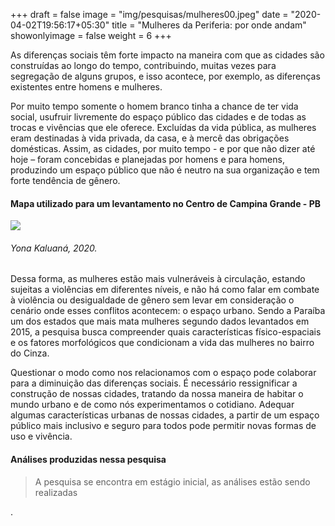 +++
draft = false
image = "img/pesquisas/mulheres00.jpeg"
date = "2020-04-02T19:56:17+05:30"
title = "Mulheres da Periferia: por onde andam"
showonlyimage = false
weight = 6
+++

As diferenças sociais têm forte impacto na maneira com que as cidades são construídas ao longo do tempo, contribuindo, muitas vezes para segregação de alguns grupos, e isso acontece, por exemplo, as diferenças existentes entre homens e mulheres.

<!--more-->

Por muito tempo somente o homem branco tinha a chance de ter vida social, usufruir livremente do espaço público das cidades e de todas as trocas e vivências que ele oferece. Excluídas da vida pública, as mulheres eram destinadas à vida privada, da casa, e à mercê das obrigações domésticas. Assim, as cidades, por muito tempo - e por que não dizer até hoje – foram concebidas e planejadas por homens e para homens, produzindo um espaço público que não é neutro na sua organização e tem forte tendência de gênero.

#### Mapa utilizado para um levantamento no Centro de Campina Grande - PB
![](/img/pesquisas/mulheres01.jpeg)
###### Yona Kaluaná, 2020.

Dessa forma, as mulheres estão mais vulneráveis à circulação, estando sujeitas a violências em diferentes níveis, e não há como falar em combate à violência ou desigualdade de gênero sem levar em consideração o cenário onde esses conflitos acontecem: o espaço urbano. Sendo a Paraíba um dos estados que mais mata mulheres segundo dados levantados em 2015, a pesquisa busca compreender quais características físico-espaciais e os fatores morfológicos que condicionam a vida das mulheres no bairro do Cinza.

Questionar o modo como nos relacionamos com o espaço pode colaborar para a diminuição das diferenças sociais. É necessário ressignificar a construção de nossas cidades, tratando da nossa maneira de habitar o mundo urbano e de como nós experimentamos o cotidiano. Adequar algumas características urbanas de nossas cidades, a partir de um espaço público mais inclusivo e seguro para todos pode permitir novas formas de uso e vivência.  

#### Análises produzidas nessa pesquisa

>A pesquisa se encontra em estágio inicial, as análises estão sendo realizadas

.
